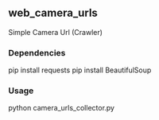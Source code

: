 ## web_camera_urls

Simple Camera Url (Crawler)

### Dependencies
pip install requests
pip install BeautifulSoup

###  Usage
python camera_urls_collector.py
